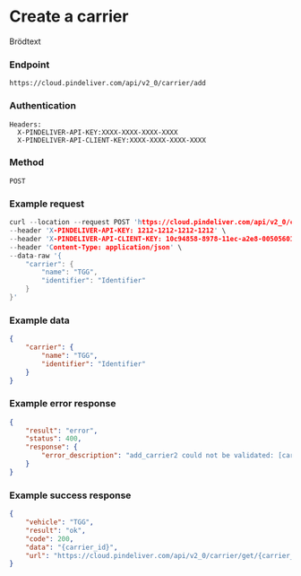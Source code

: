 # Create a carrier

Brödtext

### Endpoint
```
https://cloud.pindeliver.com/api/v2_0/carrier/add
```

### Authentication
```
Headers:
  X-PINDELIVER-API-KEY:XXXX-XXXX-XXXX-XXXX
  X-PINDELIVER-API-CLIENT-KEY:XXXX-XXXX-XXXX-XXXX
```

### Method
```
POST
```

### Example request
```C
curl --location --request POST 'https://cloud.pindeliver.com/api/v2_0/carrier/add' \
--header 'X-PINDELIVER-API-KEY: 1212-1212-1212-1212' \
--header 'X-PINDELIVER-API-CLIENT-KEY: 10c94858-8978-11ec-a2e8-005056011cb5' \
--header 'Content-Type: application/json' \
--data-raw '{
    "carrier": {
        "name": "TGG",
        "identifier": "Identifier"
    }
}'
```

### Example data
```JSON
{
    "carrier": {
        "name": "TGG",
        "identifier": "Identifier"
    }
}
```

### Example error response
```JSON
{
    "result": "error",
    "status": 400,
    "response": {
        "error_description": "add_carrier2 could not be validated: [carrier.identifier] The property identifier is required"
    }
}
```

### Example success response
```JSON
{
    "vehicle": "TGG",
    "result": "ok",
    "code": 200,
    "data": "{carrier_id}",
    "url": "https://cloud.pindeliver.com/api/v2_0/carrier/get/{carrier_id}"
}
```
